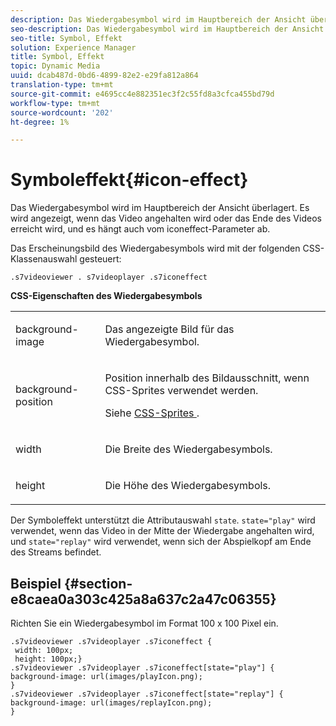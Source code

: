 ```yaml
---
description: Das Wiedergabesymbol wird im Hauptbereich der Ansicht überlagert. Es wird angezeigt, wenn das Video angehalten wird oder das Ende des Videos erreicht wird, und es hängt auch vom iconeffect-Parameter ab.
seo-description: Das Wiedergabesymbol wird im Hauptbereich der Ansicht überlagert. Es wird angezeigt, wenn das Video angehalten wird oder das Ende des Videos erreicht wird, und es hängt auch vom iconeffect-Parameter ab.
seo-title: Symbol, Effekt
solution: Experience Manager
title: Symbol, Effekt
topic: Dynamic Media
uuid: dcab487d-0bd6-4899-82e2-e29fa812a864
translation-type: tm+mt
source-git-commit: e4695cc4e882351ec3f2c55fd8a3cfca455bd79d
workflow-type: tm+mt
source-wordcount: '202'
ht-degree: 1%

---
```



# Symboleffekt{#icon-effect}

Das Wiedergabesymbol wird im Hauptbereich der Ansicht überlagert. Es wird angezeigt, wenn das Video angehalten wird oder das Ende des Videos erreicht wird, und es hängt auch vom iconeffect-Parameter ab.

<!--<a id="section_061E550C1C1D4DB2BD663A898895B38C"></a>-->

Das Erscheinungsbild des Wiedergabesymbols wird mit der folgenden CSS-Klassenauswahl gesteuert:

```
.s7videoviewer . s7videoplayer .s7iconeffect
```

**CSS-Eigenschaften des Wiedergabesymbols**

<table id="table_C48C56E696304C9BAFEE71BA9EA9A174"> 
 <tbody> 
  <tr> 
   <td colname="col1"> <p> <span class="codeph"> background-image  </span> </p> </td> 
   <td colname="col2"> <p> Das angezeigte Bild für das Wiedergabesymbol. </p> </td> 
  </tr> 
  <tr> 
   <td colname="col1"> <p> <span class="codeph"> background-position  </span> </p> </td> 
   <td colname="col2"> <p> Position innerhalb des Bildausschnitt, wenn CSS-Sprites verwendet werden. </p> <p>Siehe <a href="../../../c-html5-s7-aem-asset-viewers/c-html5-video-reference/c-html5-video-viewer-20-customizingviewer/c-html5-video-viewer-20-customizingviewer.md#section-9b6d8d601cb441d08214dada7bb4eddc" format="dita" scope="local"> CSS-Sprites </a>. </p> </td> 
  </tr> 
  <tr> 
   <td colname="col1"> <p> <span class="codeph"> width </span> </p> </td> 
   <td colname="col2"> <p> Die Breite des Wiedergabesymbols. </p> </td> 
  </tr> 
  <tr> 
   <td colname="col1"> <p> <span class="codeph"> height </span> </p> </td> 
   <td colname="col2"> <p>Die Höhe des Wiedergabesymbols. </p> </td> 
  </tr> 
 </tbody> 
</table>

Der Symboleffekt unterstützt die Attributauswahl `state`. `state="play"` wird verwendet, wenn das Video in der Mitte der Wiedergabe angehalten wird, und  `state="replay"` wird verwendet, wenn sich der Abspielkopf am Ende des Streams befindet.

## Beispiel {#section-e8caea0a303c425a8a637c2a47c06355}

Richten Sie ein Wiedergabesymbol im Format 100 x 100 Pixel ein.

```
.s7videoviewer .s7videoplayer .s7iconeffect { 
 width: 100px; 
 height: 100px;} 
.s7videoviewer .s7videoplayer .s7iconeffect[state="play"] { 
background-image: url(images/playIcon.png); 
} 
.s7videoviewer .s7videoplayer .s7iconeffect[state="replay"] { 
background-image: url(images/replayIcon.png); 
}
```

